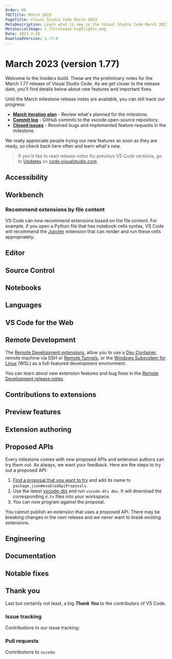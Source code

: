 ```yaml
---
Order: 86
TOCTitle: March 2023
PageTitle: Visual Studio Code March 2023
MetaDescription: Learn what is new in the Visual Studio Code March 2023 Release (1.77)
MetaSocialImage: 1_77/release-highlights.png
Date: 2023-3-29
DownloadVersion: 1.77.0
---
```

# March 2023 (version 1.77)

<!-- DOWNLOAD_LINKS_PLACEHOLDER -->

Welcome to the Insiders build. These are the preliminary notes for the March 1.77 release of Visual Studio Code. As we get closer to the release date, you'll find details below about new features and important fixes.

Until the March milestone release notes are available, you can still track our progress:

* **[March iteration plan](https://github.com/microsoft/vscode/issues/176147)** - Review what's planned for the milestone.
* **[Commit log](https://github.com/Microsoft/vscode/commits/main)** - GitHub commits to the vscode open-source repository.
* **[Closed issues](https://github.com/Microsoft/vscode/issues?q=is%3Aissue+milestone%3A%22March+2023%22+is%3Aclosed)** - Resolved bugs and implemented feature requests in the milestone.

We really appreciate people trying our new features as soon as they are ready, so check back here often and learn what's new.

>If you'd like to read release notes for previous VS Code versions, go to [Updates](https://code.visualstudio.com/updates) on [code.visualstudio.com](https://code.visualstudio.com).

## Accessibility

## Workbench

### Recommend extensions by file content

VS Code can now recommend extensions based on the file content. For example, if you open a Python file that has notebook cells syntax, VS Code will recommend the [Jupyter](https://marketplace.visualstudio.com/items?itemName=ms-toolsai.jupyter) extension that can render and run these cells appropriately.

## Editor

## Source Control

## Notebooks

## Languages

## VS Code for the Web

## Remote Development

The [Remote Development extensions](https://marketplace.visualstudio.com/items?itemName=ms-vscode-remote.vscode-remote-extensionpack), allow you to use a [Dev Container](https://code.visualstudio.com/docs/devcontainers/containers), remote machine via SSH or [Remote Tunnels](https://code.visualstudio.com/docs/remote/tunnels), or the [Windows Subsystem for Linux](https://learn.microsoft.com/windows/wsl) (WSL) as a full-featured development environment.

You can learn about new extension features and bug fixes in the [Remote Development release notes](https://github.com/microsoft/vscode-docs/blob/main/remote-release-notes/v1_77.md).

## Contributions to extensions

## Preview features

## Extension authoring

## Proposed APIs

Every milestone comes with new proposed APIs and extension authors can try them out. As always, we want your feedback. Here are the steps to try out a proposed API:

1. [Find a proposal that you want to try](https://github.com/microsoft/vscode/tree/main/src/vscode-dts) and add its name to `package.json#enabledApiProposals`.
1. Use the latest [vscode-dts](https://www.npmjs.com/package/vscode-dts) and run `vscode-dts dev`. It will download the corresponding `d.ts` files into your workspace.
1. You can now program against the proposal.

You cannot publish an extension that uses a proposed API. There may be breaking changes in the next release and we never want to break existing extensions.

## Engineering

## Documentation

## Notable fixes

## Thank you

Last but certainly not least, a big _**Thank You**_ to the contributors of VS Code.

### Issue tracking

Contributions to our issue tracking:

### Pull requests

Contributions to `vscode`:

<a id="scroll-to-top" role="button" title="Scroll to top" aria-label="scroll to top" href="#"><span class="icon"></span></a>
<link rel="stylesheet" type="text/css" href="css/inproduct_releasenotes.css"/>
